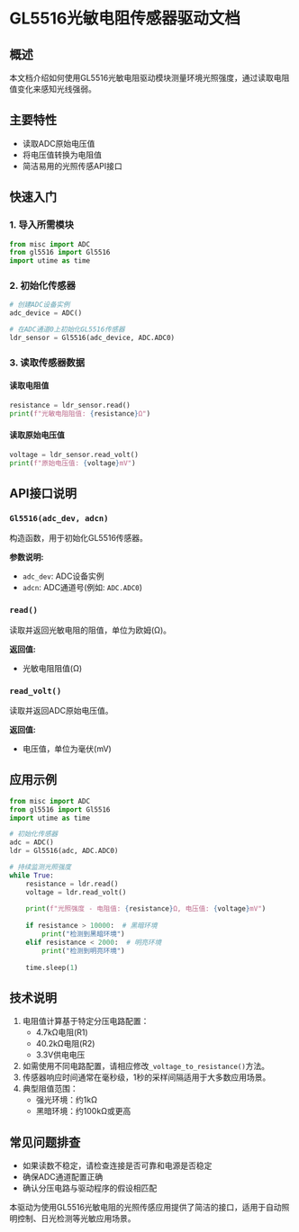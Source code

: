 # GL5516光敏电阻传感器驱动文档

## 概述

本文档介绍如何使用GL5516光敏电阻驱动模块测量环境光照强度，通过读取电阻值变化来感知光线强弱。

## 主要特性

- 读取ADC原始电压值
- 将电压值转换为电阻值
- 简洁易用的光照传感API接口

## 快速入门

### 1. 导入所需模块

```python
from misc import ADC
from gl5516 import Gl5516
import utime as time
```

### 2. 初始化传感器

```python
# 创建ADC设备实例
adc_device = ADC()

# 在ADC通道0上初始化GL5516传感器
ldr_sensor = Gl5516(adc_device, ADC.ADC0)
```

### 3. 读取传感器数据

#### 读取电阻值

```python
resistance = ldr_sensor.read()
print(f"光敏电阻阻值: {resistance}Ω")
```

#### 读取原始电压值

```python
voltage = ldr_sensor.read_volt()
print(f"原始电压值: {voltage}mV")
```

## API接口说明

### `Gl5516(adc_dev, adcn)`

构造函数，用于初始化GL5516传感器。

**参数说明:**

- `adc_dev`: ADC设备实例
- `adcn`: ADC通道号(例如: `ADC.ADC0`)

### `read()`

读取并返回光敏电阻的阻值，单位为欧姆(Ω)。

**返回值:**

- 光敏电阻阻值(Ω)

### `read_volt()`

读取并返回ADC原始电压值。

**返回值:**

- 电压值，单位为毫伏(mV)

## 应用示例

```python
from misc import ADC
from gl5516 import Gl5516
import utime as time

# 初始化传感器
adc = ADC()
ldr = Gl5516(adc, ADC.ADC0)

# 持续监测光照强度
while True:
    resistance = ldr.read()
    voltage = ldr.read_volt()
    
    print(f"光照强度 - 电阻值: {resistance}Ω, 电压值: {voltage}mV")
    
    if resistance > 10000:  # 黑暗环境
        print("检测到黑暗环境")
    elif resistance < 2000:  # 明亮环境
        print("检测到明亮环境")
    
    time.sleep(1)
```

## 技术说明

1. 电阻值计算基于特定分压电路配置：
   - 4.7kΩ电阻(R1)
   - 40.2kΩ电阻(R2)
   - 3.3V供电电压
2. 如需使用不同电路配置，请相应修改`_voltage_to_resistance()`方法。
3. 传感器响应时间通常在毫秒级，1秒的采样间隔适用于大多数应用场景。
4. 典型阻值范围：
   - 强光环境：约1kΩ
   - 黑暗环境：约100kΩ或更高

## 常见问题排查

- 如果读数不稳定，请检查连接是否可靠和电源是否稳定
- 确保ADC通道配置正确
- 确认分压电路与驱动程序的假设相匹配

本驱动为使用GL5516光敏电阻的光照传感应用提供了简洁的接口，适用于自动照明控制、日光检测等光敏应用场景。 

